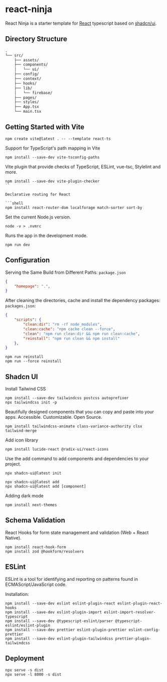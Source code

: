 # react-ninja

React Ninja is a starter template for [React](https://react.dev/) typescript based on [shadcn/ui](https://ui.shadcn.com/).

## Directory Structure

```txt
.
└── src/
    ├── assets/
    ├── components/
    │   └── ui/
    ├── config/
    ├── context/
    ├── hooks/
    ├── lib/
    │   └── firebase/
    ├── pages/
    ├── styles/
    ├── App.tsx
    └── main.tsx
```

## Getting Started with Vite

```shell
npm create vite@latest . -- --template react-ts
```

Support for TypeScript's path mapping in Vite

```shell
npm install --save-dev vite-tsconfig-paths
```

Vite plugin that provide checks of TypeScript, ESLint, vue-tsc, Stylelint and more.

```shell
npm install --save-dev vite-plugin-checker
``

Declarative routing for React

```shell
npm install react-router-dom localforage match-sorter sort-by
```

Set the current Node.js version.

```shell
node -v > .nvmrc
```

Runs the app in the development mode.

```shell
npm run dev
```

## Configuration

Serving the Same Build from Different Paths: `package.json`

```json
{
    "homepage": ".",
}
```

After cleaning the directories, cache and install the dependency packages: `packages.json`:

```json
{
    "scripts": {
        "clean:dir": "rm -rf node_modules",
        "clean:cache": "npm cache clean --force",
        "clean": "npm run clean:dir && npm run clean:cache",
        "reinstall": "npm run clean && npm install"
    },
}
```

```shell
npm run reinstall
npm run --force reinstall
```

## Shadcn UI

Install Tailwind CSS

```shell
npm install --save-dev tailwindcss postcss autoprefixer
npx tailwindcss init -p
```

Beautifully designed components that you can copy and paste into your apps. Accessible. Customizable. Open Source.

```shell
npm install tailwindcss-animate class-variance-authority clsx tailwind-merge
```

Add icon library

```shell
npm install lucide-react @radix-ui/react-icons
```

Use the add command to add components and dependencies to your project.

```shell
npx shadcn-ui@latest init
```

```shell
npx shadcn-ui@latest add
npx shadcn-ui@latest add [component]
```

Adding dark mode

```shell
npm install next-themes
```

## Schema Validation

React Hooks for form state management and validation (Web + React Native).

```shell
npm install react-hook-form 
npm install zod @hookform/resolvers
```

## ESLint

ESLint is a tool for identifying and reporting on patterns found in ECMAScript/JavaScript code.

Installation:

```shell
npm install --save-dev eslint eslint-plugin-react eslint-plugin-react-hooks
npm install --save-dev eslint-plugin-import eslint-import-resolver-typescript
npm install --save-dev @typescript-eslint/parser @typescript-eslint/eslint-plugin 
npm install --save-dev prettier eslint-plugin-prettier eslint-config-prettier
npm install --save-dev eslint-plugin-tailwindcss prettier-plugin-tailwindcss
```

## Deployment

```shell
npx serve -s dist
npx serve -l 8000 -s dist
```
